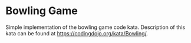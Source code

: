 # Bowling Game
Simple implementation of the bowling game code kata.
Description of this kata can be found at https://codingdojo.org/kata/Bowling/.